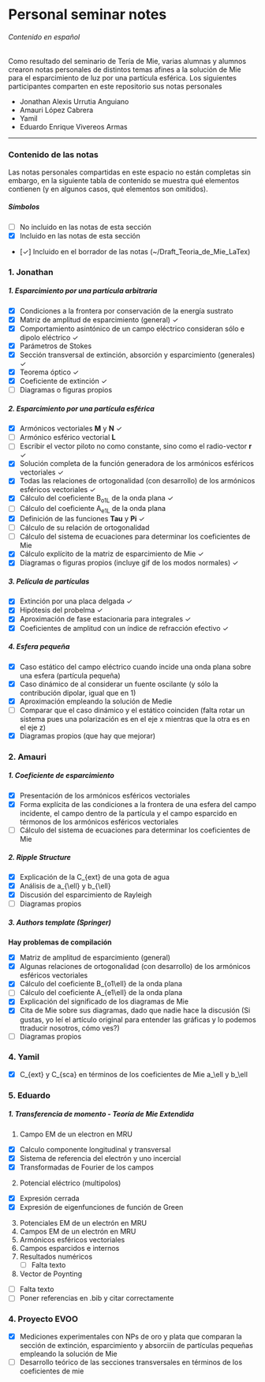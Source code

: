 
# Personal seminar notes
###### Contenido en español

Como resultado del seminario de Tería de Mie, varias alumnas y alumnos crearon notas personales de distintos temas afines a la solución de Mie para el esparcimiento de luz por una partícula esférica. Los siguientes participantes comparten en este repositorio sus notas personales

  - Jonathan Alexis Urrutia Anguiano
  - Amauri López Cabrera
  - Yamil
  - Eduardo Enrique Vivereos Armas

---
### Contenido de las notas

Las notas personales compartidas en este espacio no están completas sin embargo, en la siguiente tabla de contenido se muestra qué elementos contienen (y en algunos casos, qué elementos son omitidos).

##### Símbolos
- [ ] No incluido en las notas de esta sección
- [x] Incluido en las notas de esta sección
- [&check;] Incluido en el borrador de las notas (~/Draft_Teoria_de_Mie_LaTex)

### 1. Jonathan
#####   1. Esparcimiento por una partícula arbitraria
  - [x] Condiciones a la frontera por conservación de la energía
sustrato
  - [x] Matriz de amplitud de esparcimiento (general) &check;
  - [x] Comportamiento asintónico de un campo eléctrico consideran sólo e dipolo eléctrico &check;
  - [x] Parámetros de Stokes
  - [x] Sección transversal de extinción, absorción y esparcimiento (generales) &check;
  - [x] Teorema óptico &check;
  - [x] Coeficiente de extinción &check;
  - [ ] Diagramas o figuras propios

##### 2. Esparcimiento por una partícula esférica
  - [x] Armónicos vectoriales **M** y **N** &check;
  - [ ] Armónico esférico vectorial **L**
  - [ ] Escribir el vector piloto no como constante, sino como el radio-vector **r** &check;
  - [x] Solución completa de la función generadora de los armónicos esféricos vectoriales &check;
  - [x] Todas las relaciones de ortogonalidad (con desarrollo) de los armónicos esféricos vectoriales &check;
  - [x] Cálculo del coeficiente B<sub>o1L</sub> de la onda plana &check;
  - [ ] Cálculo del coeficiente A<sub>e1L</sub>  de la onda plana
  - [x] Definición de las funciones **Tau** y **Pi** &check;
  - [ ] Cálculo de su relación de ortogonalidad
  - [ ] Cálculo del sistema de ecuaciones para determinar los coeficientes de Mie
  - [x] Cálculo explícito de la matriz de esparcimiento de Mie  &check;
  - [x] Diagramas o figuras propios (incluye gif de los modos normales)  &check;

##### 3. Película de partículas
  - [x] Extinción por una placa delgada &check;
  - [x] Hipótesis del probelma &check;
  - [x] Aproximación de fase estacionaria para integrales &check;
  - [x] Coeficientes de amplitud con un índice de refracción efectivo &check;

##### 4. Esfera pequeña
  - [x] Caso estático del campo eléctrico cuando incide una onda plana sobre una esfera (partícula pequeña)
  - [x] Caso dinámico de al considerar un fuente oscilante (y sólo la contribución dipolar, igual que en 1)
  - [x] Aproximación empleando la solución de Medie
  - [ ] Comparar que el caso dinámico y el estático coinciden (falta rotar un sistema pues una polarización es en el eje x mientras que la otra es en el eje z)
  - [x] Diagramas propios (que hay que mejorar)

### 2. Amauri
##### 1. Coeficiente de esparcimiento
  - [x] Presentación de los armónicos esféricos vectoriales
  - [x] Forma explícita de las condiciones a la frontera de una esfera del campo incidente, el campo dentro de la partícula y el campo esparcido en térmonos de los armónicos esféricos vectoriales
  - [ ] Cálculo del sistema de ecuaciones para determinar  los coeficientes de Mie

##### 2. Ripple Structure
  - [x] Explicación de la C_{ext} de una gota de agua
  - [x] Análisis de a_{\ell} y b_{\ell}
  - [x] Discusión del esparcimiento de Rayleigh
  - [ ] Diagramas propios

##### 3. Authors template (Springer)
**Hay problemas de compilación**

  - [x] Matriz de amplitud de esparcimiento (general)
  - [x] Algunas relaciones de ortogonalidad (con desarrollo) de los armónicos esféricos vectoriales
  - [x] Cálculo del coeficiente B_{o1\ell} de la onda plana
  - [ ] Cálculo del coeficiente A_{e1\ell} de la onda plana
  - [x] Explicación del significado de los diagramas de Mie
  - [x] Cita de Mie sobre sus diagramas, dado que nadie hace la discusión (Si gustas, yo leí el artículo original para entender las gráficas y lo podemos ttraducir nosotros, cómo ves?)
  - [ ] Diagramas propios

### 4. Yamil
  - [x] C_{ext} y C_{sca} en términos de los coeficientes de Mie a_\ell y b_\ell

### 5. Eduardo
##### 1. Transferencia de momento - Teoría de Mie Extendida
1.  Campo EM de un electron en MRU
  - [x] Calculo componente longitudinal y transversal
  - [x] Sistema de referencia del electrón y uno incercial
  - [x] Transformadas de Fourier de los campos
2.  Potencial eléctrico (multipolos)
  - [x] Expresión cerrada
  - [x] Expresión de eigenfunciones de función de Green
3. Potenciales EM de un electrón en MRU
4. Campos EM de un electrón en MRU
5. Armónicos esféricos vectoriales
6. Campos esparcidos e internos
7. Resultados numéricos
   - [ ] Falta texto
8. Vector de Poynting
  - [ ] Falta texto
- [ ] Poner referencias en .bib y citar correctamente

### 4. Proyecto EVOO
  - [x] Mediciones experimentales con NPs de oro y plata que comparan la sección de extinción, esparcimiento y absorciín de partículas pequeñas empleando la solución de Mie
  - [ ] Desarrollo teórico de las secciones transversales en términos de los coeficientes de mie
